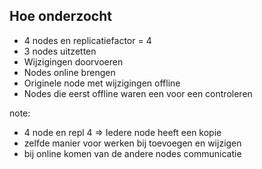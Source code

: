 ## Hoe onderzocht

- 4 nodes en replicatiefactor = 4
- 3 nodes uitzetten
- Wijzigingen doorvoeren
- Nodes online brengen
- Originele node met wijzigingen offline
- Nodes die eerst offline waren een voor een controleren

note:
- 4 node en repl 4 => Iedere node heeft een kopie
- zelfde manier voor werken bij toevoegen en wijzigen
- bij online komen van de andere nodes communicatie
